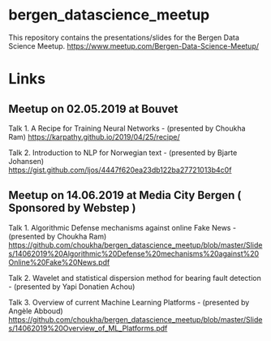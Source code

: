 # bergen_datascience_meetup
This repository contains the presentations/slides for the Bergen Data Science Meetup.
https://www.meetup.com/Bergen-Data-Science-Meetup/

# Links
## Meetup on 02.05.2019 at Bouvet
Talk 1. A Recipe for Training Neural Networks - (presented by Choukha Ram)
https://karpathy.github.io/2019/04/25/recipe/

Talk 2. Introduction to NLP for Norwegian text - (presented by Bjarte Johansen)
https://gist.github.com/ljos/4447f620ea23db122ba27721013b4c0f

## Meetup on 14.06.2019 at Media City Bergen ( Sponsored by Webstep )
Talk 1.  Algorithmic Defense mechanisms against online Fake News - (presented by Choukha Ram)
https://github.com/choukha/bergen_datascience_meetup/blob/master/Slides/14062019%20Algorithmic%20Defense%20mechanisms%20against%20Online%20Fake%20News.pdf

Talk 2. Wavelet and statistical dispersion method for bearing fault detection - (presented by Yapi Donatien Achou)


Talk 3. Overview of current Machine Learning Platforms - (presented by Angèle Abboud)
https://github.com/choukha/bergen_datascience_meetup/blob/master/Slides/14062019%20Overview_of_ML_Platforms.pdf
